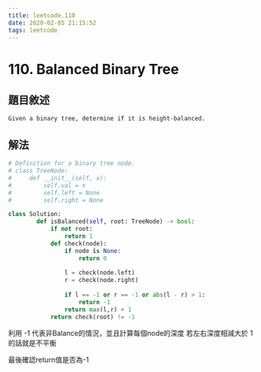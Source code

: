 ```yaml
---
title: leetcode.110
date: 2020-02-05 21:15:52
tags: leetcode
---
```

# 110. Balanced Binary Tree
## 題目敘述
```
Given a binary tree, determine if it is height-balanced.
```
<!--more-->
## 解法

```Python
# Definition for a binary tree node.
# class TreeNode:
#     def __init__(self, x):
#         self.val = x
#         self.left = None
#         self.right = None

class Solution:
        def isBalanced(self, root: TreeNode) -> bool:
            if not root:
                return 1
            def check(node):
                if node is None:
                    return 0
                                            
                l = check(node.left)
                r = check(node.right)
            
                if l == -1 or r == -1 or abs(l - r) > 1:
                    return -1
                return max(l,r) + 1
            return check(root) != -1
```

利用 -1 代表非Balance的情況，並且計算每個node的深度
若左右深度相減大於 1 的話就是不平衡

最後確認return值是否為-1
